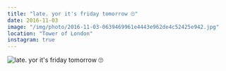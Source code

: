 ```yaml
---
title: "late. yor it's friday tomorrow 🙄"
date: 2016-11-03
image: "/img/photo/2016-11-03-0639469961e4443e962de4c52425e942.jpg"
location: "Tower of London"
instagram: true
---
```


![late. yor it's friday tomorrow 🙄](/img/photo/2016-11-03-0639469961e4443e962de4c52425e942.jpg)
